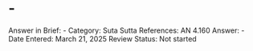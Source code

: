 # -

Answer in Brief: -
 Category: Suta
Sutta References: AN 4.160
Answer: -
Date Entered: March 21, 2025
Review Status: Not started